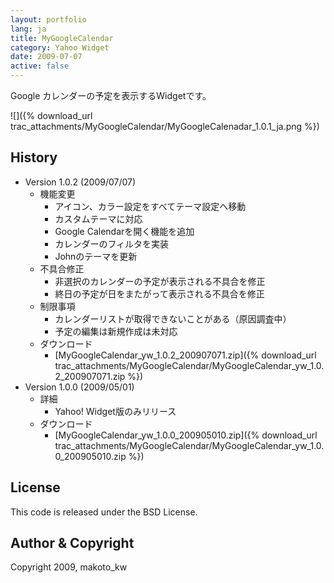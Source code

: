 ```yaml
---
layout: portfolio
lang: ja
title: MyGoogleCalendar
category: Yahoo Widget
date: 2009-07-07
active: false
---
```

Google カレンダーの予定を表示するWidgetです。

![]({% download_url trac_attachments/MyGoogleCalendar/MyGoogleCalenadar_1.0.1_ja.png %})

## History

* Version 1.0.2 (2009/07/07)
  * 機能変更
    * アイコン、カラー設定をすべてテーマ設定へ移動
    * カスタムテーマに対応
    * Google Calendarを開く機能を追加
    * カレンダーのフィルタを実装
    * Johnのテーマを更新
  * 不具合修正
    * 非選択のカレンダーの予定が表示される不具合を修正
    * 終日の予定が日をまたがって表示される不具合を修正
  * 制限事項
    * カレンダーリストが取得できないことがある（原因調査中）
    * 予定の編集は新規作成は未対応
  * ダウンロード
    * [MyGoogleCalendar_yw_1.0.2_200907071.zip]({% download_url trac_attachments/MyGoogleCalendar/MyGoogleCalendar_yw_1.0.2_200907071.zip %})
* Version 1.0.0 (2009/05/01)
  * 詳細
    * Yahoo! Widget版のみリリース
  * ダウンロード
    * [MyGoogleCalendar_yw_1.0.0_200905010.zip]({% download_url trac_attachments/MyGoogleCalendar/MyGoogleCalendar_yw_1.0.0_200905010.zip %})

## License

This code is released under the BSD License.

## Author & Copyright

Copyright 2009, makoto_kw 